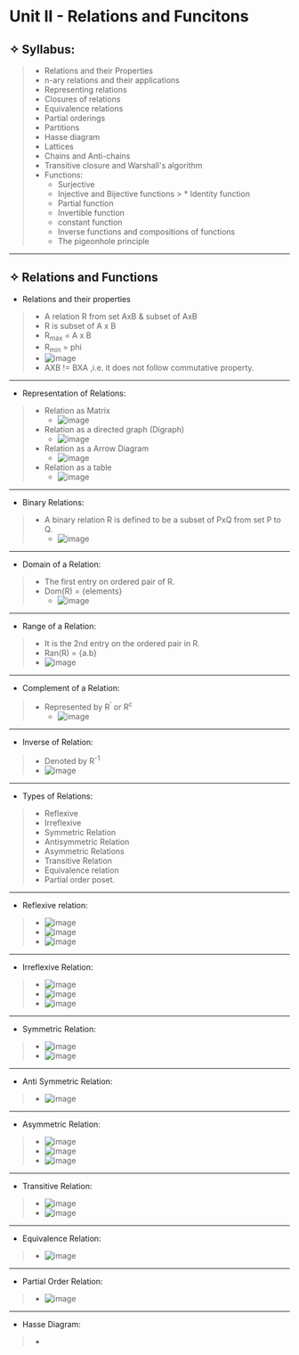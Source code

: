 # Unit II - Relations and Funcitons

## &#10023; Syllabus:
> * Relations and their Properties
> * n-ary relations and their applications
> * Representing relations
> * Closures of relations
> * Equivalence relations
> * Partial orderings
> * Partitions
> * Hasse diagram
> * Lattices
> * Chains and Anti-chains
> * Transitive closure and Warshall's algorithm
> * Functions:
>   * Surjective
>   * Injective and Bijective functions >   * Identity function
>   * Partial function
>   * Invertible function
>   * constant function
>   * Inverse functions and compositions of functions
>   * The pigeonhole principle

---

## &#10023; Relations and Functions

* Relations and their properties
> * A relation R from set AxB & subset of AxB
> * R is subset of A x B
> * R<sub>max</sub> = A x B
> * R<sub>min</sub> = phi
> * ![image](https://user-images.githubusercontent.com/68887544/116503631-332c3380-a8d4-11eb-825f-35d7005e2095.png)
> * AXB != BXA ,i.e. it does not follow commutative property.
>

---

* Representation of Relations:
> * Relation as Matrix
>   * ![image](https://user-images.githubusercontent.com/68887544/116504103-3c69d000-a8d5-11eb-9def-8ef24bbf662b.png)
> * Relation as a directed graph (Digraph)
>   * ![image](https://user-images.githubusercontent.com/68887544/116504256-805cd500-a8d5-11eb-8cc3-6a15933ec1a0.png)
> * Relation as a Arrow Diagram
>   * ![image](https://user-images.githubusercontent.com/68887544/116504376-c0bc5300-a8d5-11eb-99d6-3fc74440c09b.png)
> * Relation as a table
>   * ![image](https://user-images.githubusercontent.com/68887544/116504515-1133b080-a8d6-11eb-82dd-7c719698f537.png)
>

---

* Binary Relations:
> * A binary relation R is defined to  be a subset of PxQ from set P to Q.
>   * ![image](https://user-images.githubusercontent.com/68887544/116504677-81423680-a8d6-11eb-85ab-9ef01e8d5d03.png)
>
---

* Domain of a Relation:
> * The first entry on ordered pair of R.
> * Dom(R) = {elements}
>   * ![image](https://user-images.githubusercontent.com/68887544/116504785-c8302c00-a8d6-11eb-9178-429c0daa07ce.png)
>   

---

* Range of a Relation:
> * It is the 2nd entry on the ordered pair in R.
> * Ran(R) = {a.b}
> * ![image](https://user-images.githubusercontent.com/68887544/116504883-104f4e80-a8d7-11eb-8310-278830aad97f.png)

---

* Complement of a Relation:
> * Represented by R<sup>'</sup> or R<sup>c</sup>
>   * ![image](https://user-images.githubusercontent.com/68887544/116507060-2b708d00-a8dc-11eb-903e-2ebeb2c85015.png)

---

* Inverse of Relation:
> * Denoted by R<sup>-1</sup>
> * ![image](https://user-images.githubusercontent.com/68887544/116507548-12b4a700-a8dd-11eb-8230-d1fc105f957d.png)

---

* Types of Relations:
> * Reflexive
> * Irreflexive
> * Symmetric Relation
> * Antisymmetric Relation
> * Asymmetric Relations
> * Transitive Relation
> * Equivalence relation
> * Partial order poset.

---

* Reflexive relation:
> * ![image](https://user-images.githubusercontent.com/68887544/116508038-1dbc0700-a8de-11eb-8636-be1b2d84d4a9.png)
> * ![image](https://user-images.githubusercontent.com/68887544/116508101-42b07a00-a8de-11eb-8f6a-c9ab310eb099.png)
> * ![image](https://user-images.githubusercontent.com/68887544/116508809-c3bc4100-a8df-11eb-8a05-a556d7461c53.png)

---

* Irreflexive Relation:
> * ![image](https://user-images.githubusercontent.com/68887544/116509168-78eef900-a8e0-11eb-92b0-c3be6182ab20.png)
> * ![image](https://user-images.githubusercontent.com/68887544/116509329-b81d4a00-a8e0-11eb-8626-703e5b868bfc.png)
> * ![image](https://user-images.githubusercontent.com/68887544/116509746-78a32d80-a8e1-11eb-8a81-8fdf9d59e706.png)

---

* Symmetric Relation:
> * ![image](https://user-images.githubusercontent.com/68887544/116514261-6973ae00-a8e8-11eb-8dfa-7f28a3ddcdd4.png)
> * ![image](https://user-images.githubusercontent.com/68887544/116532090-81096180-a8fd-11eb-9b92-189408f23308.png)

---

* Anti Symmetric Relation:
> * ![image](https://user-images.githubusercontent.com/68887544/116656295-0cd8c780-a9aa-11eb-8710-a2b8ca199474.png)

---

* Asymmetric Relation:
> * ![image](https://user-images.githubusercontent.com/68887544/116656995-4c53e380-a9ab-11eb-9a2a-ea397734db17.png)
> * ![image](https://user-images.githubusercontent.com/68887544/116657184-a18ff500-a9ab-11eb-9c61-4ac9b324a48e.png)
> * ![image](https://user-images.githubusercontent.com/68887544/116657361-e61b9080-a9ab-11eb-849b-6e9e5572a713.png)

---

* Transitive Relation:
> * ![image](https://user-images.githubusercontent.com/68887544/116657991-ef592d00-a9ac-11eb-9ac9-d58df029f412.png)
> *  ![image](https://user-images.githubusercontent.com/68887544/116658656-ee74cb00-a9ad-11eb-89a8-7189968965f6.png)

---

* Equivalence Relation:
> * ![image](https://user-images.githubusercontent.com/68887544/116659886-e0c04500-a9af-11eb-85b1-5a139ccb0321.png)
> 
---

* Partial Order Relation:
> * ![image](https://user-images.githubusercontent.com/68887544/116660494-bde26080-a9b0-11eb-9cc3-96185268c103.png)

---

* Hasse Diagram:
> * 
